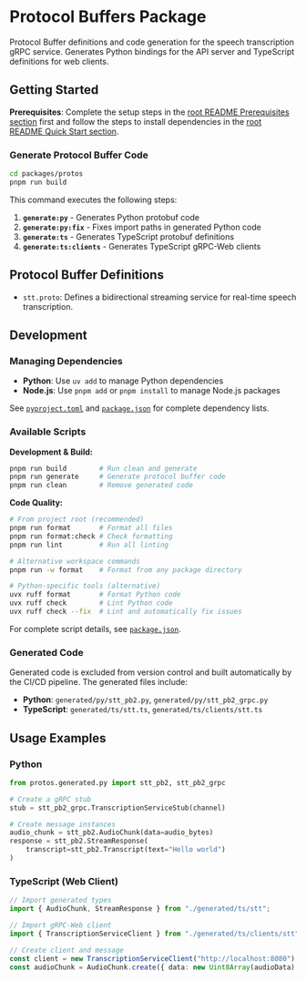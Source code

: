 # Protocol Buffers Package

Protocol Buffer definitions and code generation for the speech transcription gRPC service. Generates Python bindings for the API server and TypeScript definitions for web clients.

## Getting Started

**Prerequisites**: Complete the setup steps in the [root README Prerequisites section](../../README.md#prerequisites) first and follow the steps to install dependencies in the [root README Quick Start section](../../README.md#quick-start).

### Generate Protocol Buffer Code

```bash
cd packages/protos
pnpm run build
```

This command executes the following steps:

1. **`generate:py`** - Generates Python protobuf code
2. **`generate:py:fix`** - Fixes import paths in generated Python code
3. **`generate:ts`** - Generates TypeScript protobuf definitions
4. **`generate:ts:clients`** - Generates TypeScript gRPC-Web clients

## Protocol Buffer Definitions

- `stt.proto`: Defines a bidirectional streaming service for real-time speech transcription.

## Development

### Managing Dependencies

- **Python**: Use `uv add` to manage Python dependencies
- **Node.js**: Use `pnpm add` or `pnpm install` to manage Node.js packages

See [`pyproject.toml`](pyproject.toml) and [`package.json`](package.json) for complete dependency lists.

### Available Scripts

**Development & Build:**

```bash
pnpm run build        # Run clean and generate
pnpm run generate     # Generate protocol buffer code
pnpm run clean        # Remove generated code
```

**Code Quality:**

```bash
# From project root (recommended)
pnpm run format       # Format all files
pnpm run format:check # Check formatting
pnpm run lint         # Run all linting

# Alternative workspace commands
pnpm run -w format    # Format from any package directory

# Python-specific tools (alternative)
uvx ruff format       # Format Python code
uvx ruff check        # Lint Python code
uvx ruff check --fix  # Lint and automatically fix issues
```

For complete script details, see [`package.json`](package.json).

### Generated Code

Generated code is excluded from version control and built automatically by the CI/CD pipeline. The generated files include:

- **Python**: `generated/py/stt_pb2.py`, `generated/py/stt_pb2_grpc.py`
- **TypeScript**: `generated/ts/stt.ts`, `generated/ts/clients/stt.ts`

## Usage Examples

### Python

```python
from protos.generated.py import stt_pb2, stt_pb2_grpc

# Create a gRPC stub
stub = stt_pb2_grpc.TranscriptionServiceStub(channel)

# Create message instances
audio_chunk = stt_pb2.AudioChunk(data=audio_bytes)
response = stt_pb2.StreamResponse(
    transcript=stt_pb2.Transcript(text="Hello world")
)
```

### TypeScript (Web Client)

```typescript
// Import generated types
import { AudioChunk, StreamResponse } from "./generated/ts/stt";

// Import gRPC-Web client
import { TranscriptionServiceClient } from "./generated/ts/clients/stt";

// Create client and message
const client = new TranscriptionServiceClient("http://localhost:8080");
const audioChunk = AudioChunk.create({ data: new Uint8Array(audioData) });
```
